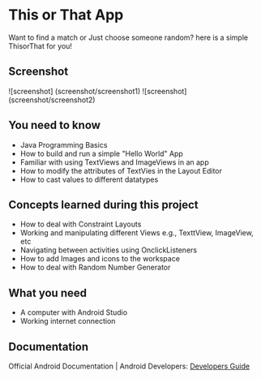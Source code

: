 # This or That App
Want to find a match or Just choose someone random? here is a simple ThisorThat for you!

## Screenshot
![screenshot] (screenshot/screenshot1)
![screenshot] (screenshot/screenshot2)

## You need to know
- Java Programming Basics
- How to build and run a simple "Hello World" App
- Familiar with using TextViews and ImageViews in an app
- How to modify the attributes of TextVies in the Layout Editor
- How to cast values to different datatypes

## Concepts learned during this project
- How to deal with Constraint Layouts
- Working and manipulating different Views e.g., TexttView, ImageView, etc
- Navigating between activities using OnclickListeners
- How to add Images and icons to the workspace
- How to deal with Random Number Generator

## What you need
- A computer with Android Studio
- Working internet connection

## Documentation
Official Android Documentation | Android Developers: [Developers Guide](https://developer.android.com/)